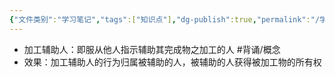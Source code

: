 ```yaml
---
{"文件类别":"学习笔记","tags":["知识点"],"dg-publish":true,"permalink":"/学习笔记studyup/知识点cheese/加工辅助人/","dgPassFrontmatter":true,"noteIcon":"","created":"2024-07-30T12:07:34.933+08:00","updated":"2024-09-11T12:08:42.563+08:00"}
---
```


- 加工辅助人：即服从他人指示辅助其完成物之加工的人 #背诵/概念 
- 效果：加工辅助人的行为归属被辅助的人，被辅助的人获得被加工物的所有权